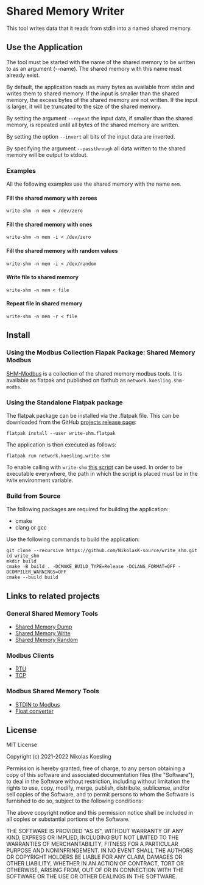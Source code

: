# Shared Memory Writer

This tool writes data that it reads from stdin into a named shared memory.


## Use the Application
The tool must be started with the name of the shared memory to be written to as an argument (--name).
The shared memory with this name must already exist.

By default, the application reads as many bytes as available from stdin and writes them to shared memory.
If the input is smaller than the shared memory, the excess bytes of the shared memory are not written.
If the input is larger, it will be truncated to the size of the shared memory.

By setting the argument ```--repeat``` the input data, if smaller than the shared memory, is repeated until all bytes of the shared memory are written.

By setting the option ```--invert``` all bits of the input data are inverted.

By specifying the argument ```--passthrough``` all data written to the shared memory will be output to stdout.

### Examples
All the following examples use the shared memory with the name ```mem```.

#### Fill the shared memory with zeroes
```
write-shm -n mem < /dev/zero
```

#### Fill the shared memory with ones
```
write-shm -n mem -i < /dev/zero
```

#### Fill the shared memory with random values
```
write-shm -n mem -i < /dev/random
```

#### Write file to shared memory
```
write-shm -n mem < file
```

#### Repeat file in shared memory
```
write-shm -n mem -r < file
```

## Install

### Using the Modbus Collection Flapak Package: Shared Memory Modbus
[SHM-Modbus](https://nikolask-source.github.io/SHM_Modbus/) is a collection of the shared memory modbus tools.
It is available as flatpak and published on flathub as ```network.koesling.shm-modbs```.

### Using the Standalone Flatpak package
The flatpak package can be installed via the .flatpak file.
This can be downloaded from the GitHub [projects release page](https://github.com/NikolasK-source/write_shm/releases):

```
flatpak install --user write-shm.flatpak
```

The application is then executed as follows:
```
flatpak run network.koesling.write-shm
```

To enable calling with ```write-shm``` [this script](https://gist.github.com/NikolasK-source/76a7160a9804140b65c0fdabd77d0a28) can be used.
In order to be executable everywhere, the path in which the script is placed must be in the ```PATH``` environment variable.


### Build from Source

The following packages are required for building the application:
- cmake
- clang or gcc

Use the following commands to build the application:
```
git clone --recursive https://github.com/NikolasK-source/write_shm.git
cd write_shm
mkdir build
cmake -B build . -DCMAKE_BUILD_TYPE=Release -DCLANG_FORMAT=OFF -DCOMPILER_WARNINGS=OFF
cmake --build build
```


## Links to related projects

### General Shared Memory Tools
- [Shared Memory Dump](https://nikolask-source.github.io/dump_shm/)
- [Shared Memory Write](https://nikolask-source.github.io/write_shm/)
- [Shared Memory Random](https://nikolask-source.github.io/shared_mem_random/)

### Modbus Clients
- [RTU](https://nikolask-source.github.io/modbus_rtu_client_shm/)
- [TCP](https://nikolask-source.github.io/modbus_tcp_client_shm/)

### Modbus Shared Memory Tools
- [STDIN to Modbus](https://nikolask-source.github.io/stdin_to_modbus_shm/)
- [Float converter](https://nikolask-source.github.io/modbus_conv_float/)


## License

MIT License

Copyright (c) 2021-2022 Nikolas Koesling

Permission is hereby granted, free of charge, to any person obtaining a copy
of this software and associated documentation files (the "Software"), to deal
in the Software without restriction, including without limitation the rights
to use, copy, modify, merge, publish, distribute, sublicense, and/or sell
copies of the Software, and to permit persons to whom the Software is
furnished to do so, subject to the following conditions:

The above copyright notice and this permission notice shall be included in all
copies or substantial portions of the Software.

THE SOFTWARE IS PROVIDED "AS IS", WITHOUT WARRANTY OF ANY KIND, EXPRESS OR
IMPLIED, INCLUDING BUT NOT LIMITED TO THE WARRANTIES OF MERCHANTABILITY,
FITNESS FOR A PARTICULAR PURPOSE AND NONINFRINGEMENT. IN NO EVENT SHALL THE
AUTHORS OR COPYRIGHT HOLDERS BE LIABLE FOR ANY CLAIM, DAMAGES OR OTHER
LIABILITY, WHETHER IN AN ACTION OF CONTRACT, TORT OR OTHERWISE, ARISING FROM,
OUT OF OR IN CONNECTION WITH THE SOFTWARE OR THE USE OR OTHER DEALINGS IN THE
SOFTWARE.
